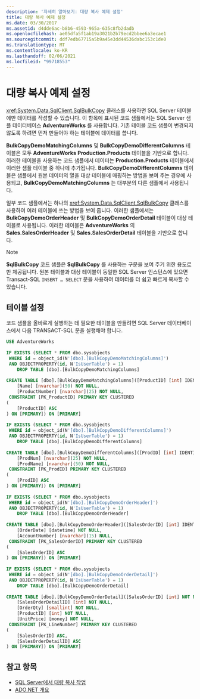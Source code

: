 ```yaml
---
description: '자세히 알아보기: 대량 복사 예제 설정'
title: 대량 복사 예제 설정
ms.date: 03/30/2017
ms.assetid: d4dde6ac-b8b6-4593-965a-635c8fb2dadb
ms.openlocfilehash: ae05dfa5f1ab19a3021b2b79ecd2bbee6a3ecae1
ms.sourcegitcommit: ddf7edb67715a5b9a45e3dd44536dabc153c1de0
ms.translationtype: MT
ms.contentlocale: ko-KR
ms.lasthandoff: 02/06/2021
ms.locfileid: "99718553"
---
```

# <a name="bulk-copy-example-setup"></a>대량 복사 예제 설정

<xref:System.Data.SqlClient.SqlBulkCopy> 클래스를 사용하면 SQL Server 테이블에만 데이터를 작성할 수 있습니다. 이 항목에 표시된 코드 샘플에서는 SQL Server 샘플 데이터베이스 **AdventureWorks** 를 사용합니다. 기존 테이블 코드 샘플이 변경되지 않도록 하려면 먼저 만들어야 하는 테이블에 데이터를 씁니다.  
  
 **BulkCopyDemoMatchingColumns** 및 **BulkCopyDemoDifferentColumns** 테이블은 모두 **AdventureWorks** **Production.Products** 테이블을 기반으로 합니다. 이러한 테이블을 사용하는 코드 샘플에서 데이터는 **Production.Products** 테이블에서 이러한 샘플 테이블 중 하나에 추가됩니다. **BulkCopyDemoDifferentColumns** 테이블은 샘플에서 원본 데이터의 열을 대상 테이블에 매핑하는 방법을 보여 주는 경우에 사용되고, **BulkCopyDemoMatchingColumns** 는 대부분의 다른 샘플에서 사용됩니다.  
  
 일부 코드 샘플에서는 하나의 <xref:System.Data.SqlClient.SqlBulkCopy> 클래스를 사용하여 여러 테이블에 쓰는 방법을 보여 줍니다. 이러한 샘플에서는 **BulkCopyDemoOrderHeader** 및 **BulkCopyDemoOrderDetail** 테이블이 대상 테이블로 사용됩니다. 이러한 테이블은 **AdventureWorks** 의 **Sales.SalesOrderHeader** 및 **Sales.SalesOrderDetail** 테이블을 기반으로 합니다.  
  
> [!NOTE]
> **SqlBulkCopy** 코드 샘플은 **SqlBulkCopy** 를 사용하는 구문을 보여 주기 위한 용도로만 제공됩니다. 원본 테이블과 대상 테이블이 동일한 SQL Server 인스턴스에 있으면 Transact-SQL `INSERT … SELECT` 문을 사용하여 데이터를 더 쉽고 빠르게 복사할 수 있습니다.  
  
## <a name="table-setup"></a>테이블 설정  

 코드 샘플을 올바르게 실행하는 데 필요한 테이블을 만들려면 SQL Server 데이터베이스에서 다음 TRANSACT-SQL 문을 실행해야 합니다.  
  
```sql
USE AdventureWorks  
  
IF EXISTS (SELECT * FROM dbo.sysobjects
 WHERE id = object_id(N'[dbo].[BulkCopyDemoMatchingColumns]')  
 AND OBJECTPROPERTY(id, N'IsUserTable') = 1)  
    DROP TABLE [dbo].[BulkCopyDemoMatchingColumns]  
  
CREATE TABLE [dbo].[BulkCopyDemoMatchingColumns]([ProductID] [int] IDENTITY(1,1) NOT NULL,  
    [Name] [nvarchar](50) NOT NULL,  
    [ProductNumber] [nvarchar](25) NOT NULL,  
 CONSTRAINT [PK_ProductID] PRIMARY KEY CLUSTERED  
(  
    [ProductID] ASC  
) ON [PRIMARY]) ON [PRIMARY]  
  
IF EXISTS (SELECT * FROM dbo.sysobjects
 WHERE id = object_id(N'[dbo].[BulkCopyDemoDifferentColumns]')  
 AND OBJECTPROPERTY(id, N'IsUserTable') = 1)  
    DROP TABLE [dbo].[BulkCopyDemoDifferentColumns]  
  
CREATE TABLE [dbo].[BulkCopyDemoDifferentColumns]([ProdID] [int] IDENTITY(1,1) NOT NULL,  
    [ProdNum] [nvarchar](25) NOT NULL,  
    [ProdName] [nvarchar](50) NOT NULL,  
 CONSTRAINT [PK_ProdID] PRIMARY KEY CLUSTERED  
(  
    [ProdID] ASC  
) ON [PRIMARY]) ON [PRIMARY]  
  
IF EXISTS (SELECT * FROM dbo.sysobjects
 WHERE id = object_id(N'[dbo].[BulkCopyDemoOrderHeader]')  
 AND OBJECTPROPERTY(id, N'IsUserTable') = 1)  
    DROP TABLE [dbo].[BulkCopyDemoOrderHeader]  
  
CREATE TABLE [dbo].[BulkCopyDemoOrderHeader]([SalesOrderID] [int] IDENTITY(1,1) NOT NULL,  
    [OrderDate] [datetime] NOT NULL,  
    [AccountNumber] [nvarchar](15) NULL,  
 CONSTRAINT [PK_SalesOrderID] PRIMARY KEY CLUSTERED  
(  
    [SalesOrderID] ASC  
) ON [PRIMARY]) ON [PRIMARY]  
  
IF EXISTS (SELECT * FROM dbo.sysobjects
 WHERE id = object_id(N'[dbo].[BulkCopyDemoOrderDetail]')  
 AND OBJECTPROPERTY(id, N'IsUserTable') = 1)  
    DROP TABLE [dbo].[BulkCopyDemoOrderDetail]  
  
CREATE TABLE [dbo].[BulkCopyDemoOrderDetail]([SalesOrderID] [int] NOT NULL,  
    [SalesOrderDetailID] [int] NOT NULL,  
    [OrderQty] [smallint] NOT NULL,  
    [ProductID] [int] NOT NULL,  
    [UnitPrice] [money] NOT NULL,  
 CONSTRAINT [PK_LineNumber] PRIMARY KEY CLUSTERED  
(  
    [SalesOrderID] ASC,  
    [SalesOrderDetailID] ASC  
) ON [PRIMARY]) ON [PRIMARY]  
```  
  
## <a name="see-also"></a>참고 항목

- [SQL Server에서 대량 복사 작업](bulk-copy-operations-in-sql-server.md)
- [ADO.NET 개요](../ado-net-overview.md)
